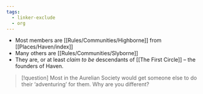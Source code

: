 ```yaml
---
tags:
  - linker-exclude
  - org
---
```


* Most members are [[Rules/Communities/Highborne]] from [[Places/Haven/index]]
* Many others are [[Rules/Communities/Slyborne]]
* They are, or at least *claim to be* descendants of [[The First Circle]] – the founders of Haven.
 
> [!question] Most in the Aurelian Society would get someone else to do their ‘adventuring’ for them. Why are you different?

